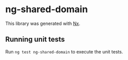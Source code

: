 # ng-shared-domain

This library was generated with [Nx](https://nx.dev).

## Running unit tests

Run `ng test ng-shared-domain` to execute the unit tests.
